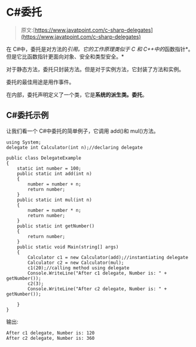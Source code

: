 # C#委托

> 原文:[https://www.javatpoint.com/c-sharp-delegates](https://www.javatpoint.com/c-sharp-delegates)

在 C#中，委托是对方法的*引用。它的工作原理类似于 C 和 C++中的*函数指针*。但是它比函数指针更面向对象、安全和类型安全。*

对于静态方法，委托只封装方法。但是对于实例方法，它封装了方法和实例。

委托的最佳用途是用作事件。

在内部，委托声明定义了一个类，它是**系统的派生类。委托**。

## C#委托示例

让我们看一个 C#中委托的简单例子，它调用 add()和 mul()方法。

```
using System;
delegate int Calculator(int n);//declaring delegate

public class DelegateExample
{
    static int number = 100;
    public static int add(int n)
    {
        number = number + n;
        return number;
    }
    public static int mul(int n)
    {
        number = number * n;
        return number;
    }
    public static int getNumber()
    {
        return number;
    }
    public static void Main(string[] args)
    {
        Calculator c1 = new Calculator(add);//instantiating delegate
        Calculator c2 = new Calculator(mul);
        c1(20);//calling method using delegate
        Console.WriteLine("After c1 delegate, Number is: " + getNumber());
        c2(3);
        Console.WriteLine("After c2 delegate, Number is: " + getNumber());

    }
}

```

输出:

```
After c1 delegate, Number is: 120
After c2 delegate, Number is: 360

```